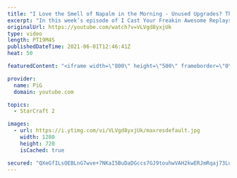 ```yaml
---
title: "I Love the Smell of Napalm in the Morning - Unused Upgrades? The Odd One Liquid Reign ICYFAR G3"
excerpt: "In this week’s episode of I Cast Your Freakin Awesome Replays (ICYFAR) players sent in their replays that had the least used upgrades!   CURRENT LIQUID REIGN ICYFAR CHALLENGE: “Crash course” - Show us your most stupid and hilarious allins! During Liquid Reign ICYFARs there is a clear set of rules for"
originalUrl: https://youtube.com/watch?v=VLVgd8yxjUk
type: video
length: PT19M4S
publishedDateTime: 2021-06-01T12:46:41Z
heat: 50

featuredContent: "<iframe width=\"800\" height=\"500\" frameborder=\"0\" src=\"https://www.youtube.com/embed/VLVgd8yxjUk\" allow=\"accelerometer; autoplay; encrypted-media; gyroscope; picture-in-picture\" allowfullscreen></iframe>"

provider:
  name: PiG
  domain: youtube.com

topics:
  - StarCraft 2

images:
  - url: https://i.ytimg.com/vi/VLVgd8yxjUk/maxresdefault.jpg
    width: 1280
    height: 720
    isCached: true

secured: "QXeGfILsOEBLnG7wve+7NKaI5BuDaDGccs7GJ9touhwVAH2kwERJmRqaj73Lu4KbZOKKqcdpqm/lsFkzsI+utpBMF4mpyoEpMXu/jE8O57ikbUWk/bxOQP4pwQqxRBGwRWEPcnVSFo4rLYbndL12CjFk5NHJqSeTbZhqpaiEqtXS9c6oiUTjPjCvgTCjKOawmAW+CCzshFFscKyCD8CbIw08jdqpzp75gzhGfKLO7pgKJsXhWMSQO9e20yjpSr9Tk5RqMstqd+zNPm02ogCvavWBAbOmA5yRFeBghfzZigLU67uWCEdkDhchV01rDVXSbqvKa4Rcy/50S2uYABdeqw9bm91446CK0tzm5SP+UYJW0+9gqVCqSoWBJm8GBMhbxDPJ0xTVR+lva4EOi7gkgT/TjC+YXogT8NZaPfnOIWY=;6GBEpk/HjHjX6+lUaignpw=="
---
```


